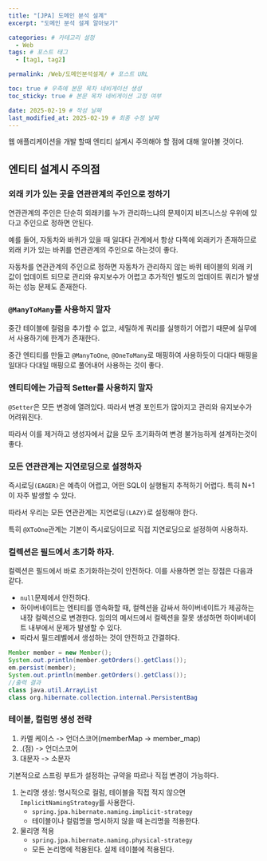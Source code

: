 ```yaml
---
title: "[JPA] 도메인 분석 설계"
excerpt: "도메인 분석 설계 알아보기"

categories: # 카테고리 설정
  - Web
tags: # 포스트 태그
  - [tag1, tag2]

permalink: /Web/도메인분석설계/ # 포스트 URL

toc: true # 우측에 본문 목차 네비게이션 생성
toc_sticky: true # 본문 목차 네비게이션 고정 여부

date: 2025-02-19 # 작성 날짜
last_modified_at: 2025-02-19 # 최종 수정 날짜
---
```


웹 애플리케이션을 개발 할때 엔티티 설계시 주의해야 할 점에 대해 알아볼 것이다.

## 엔티티 설계시 주의점

### 외래 키가 있는 곳을 연관관계의 주인으로 정하기

연관관계의 주인은 단순히 외래키를 누가 관리하느냐의 문제이지 비즈니스상 우위에 있다고 주인으로 정하면 안된다.

예를 들어, 자동차와 바퀴가 있을 때 일대다 관계에서 항상 다쪽에 외래키가 존재하므로 외래 키가 있는 바퀴를 연관관계의 주인으로 하는것이 좋다.

자동차를 연관관계의 주인으로 정하면 자동차가 관리하지 않는 바퀴 테이블의 외래 키 값이 업데이트 되므로 관리와 유지보수가 어렵고 추가적인 별도의 업데이트 쿼리가 발생하는 성능 문제도 존재한다.

### `@ManyToMany`를 사용하지 말자
중간 테이블에 컬럼을 추가할 수 없고, 세밀하게 쿼리를 실행하기 어렵기 때문에 실무에서 사용하기에 한계가 존재한다.

중간 엔티티를 만들고 `@ManyToOne`, `@OneToMany`로 매핑하여 사용하듯이 다대다 매핑을 일대다 다대일 매핑으로 풀어내어 사용하는 것이 좋다.

### 엔티티에는 가급적 Setter를 사용하지 말자
`@Setter`은 모든 변경에 열려있다. 따라서 변경 포인트가 많아지고 관리와 유지보수가 어려워진다.

따라서 이를 제거하고 생성자에서 값을 모두 초기화하여 변경 불가능하게 설계하는것이 좋다.

### 모든 연관관계는 지연로딩으로 설정하자
즉시로딩`(EAGER)`은 예측이 어렵고, 어떤 SQL이 실행될지 추적하기 어렵다. 특히 N+1이 자주 발생할 수 있다.

따라서 우리는 모든 연관관계는 지연로딩`(LAZY)`로 설정해야 한다.

특히 `@XToOne`관계는 기본이 즉시로딩이므로 직접 지연로딩으로 설정하여 사용하자.

### 컬렉션은 필드에서 초기화 하자.
컬렉션은 필드에서 바로 초기화하는것이 안전하다. 이를 사용하면 얻는 장점은 다음과 같다.
- `null`문제에서 안전하다.
- 하이버네이트는 엔티티를 영속화할 때, 컬렉션을 감싸서 하이버네이트가 제공하는 내장 컬렉션으로 변경한다. 임의의 메서드에서 컬렉션을 잘못 생성하면 하이버네이트 내부에서 문제가 발생할 수 있다.
- 따라서 필드레벨에서 생성하는 것이 안전하고 간결하다.

```java
Member member = new Member();
System.out.println(member.getOrders().getClass());
em.persist(member);
System.out.println(member.getOrders().getClass());
//출력 결과
class java.util.ArrayList
class org.hibernate.collection.internal.PersistentBag
```

### 테이블, 컬럼명 생성 전략
1. 카멜 케이스 -> 언더스코어(memberMap -> member_map)
2. .(점) -> 언더스코어
3. 대문자 -> 소문자

기본적으로 스프링 부트가 설정하는 규약을 따르나 직접 변경이 가능하다.

1. 논리명 생성: 명시적으로 컬럼, 테이블을 직접 적지 않으면 `ImplicitNamingStrategy`를 사용한다. 
    - `spring.jpa.hibernate.naming.implicit-strategy`
    - 테이블이나 컬럼명을 명시하지 않을 때 논리명을 적용한다.
2. 물리명 적용
    - `spring.jpa.hibernate.naming.physical-strategy`
    - 모든 논리명에 적용된다. 실제 테이블에 적용된다. 